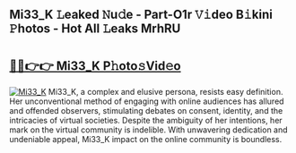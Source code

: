 ## Mi33_K 𝙻eaked 𝙽u𝚍e - Part-O1r 𝚅𝚒deo B𝚒kini 𝙿hotos - Hot All 𝙻eaks MrhRU

# <h2><a href="http://ld02cjo.urlbe.top/?page=Mi33_K">🔗🔗👉👉 Mi33_K P𝚑oto𝚜Vid𝚎o</a></h2>

[![Mi33_K](https://i.imgur.com/eBuTRDB.gif)](http://ld02cjo.urlbe.top/?page=Mi33_K)
Mi33_K, a complex and elusive persona, resists easy definition. Her unconventional method of engaging with online audiences has allured and offended observers, stimulating debates on consent, identity, and the intricacies of virtual societies. Despite the ambiguity of her intentions, her mark on the virtual community is indelible. With unwavering dedication and undeniable appeal, Mi33_K impact on the online community is boundless.
